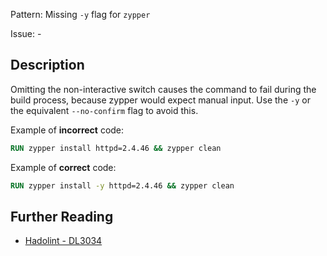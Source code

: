 Pattern: Missing `-y` flag for `zypper`

Issue: -

## Description

Omitting the non-interactive switch causes the command to fail during the build process, because zypper would expect manual input. Use the `-y` or the equivalent `--no-confirm` flag to avoid this.

Example of **incorrect** code:

```dockerfile
RUN zypper install httpd=2.4.46 && zypper clean
```

Example of **correct** code:

```dockerfile
RUN zypper install -y httpd=2.4.46 && zypper clean
```

## Further Reading

* [Hadolint - DL3034](https://github.com/hadolint/hadolint/wiki/DL3034)
